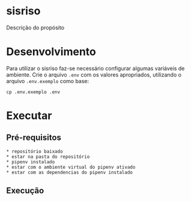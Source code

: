 # sisriso

Descrição do propósito

# Desenvolvimento


Para utilizar o sisriso faz-se necessário configurar algumas variáveis de ambiente. Crie o arquivo `.env` com os valores apropriados, utilizando o arquivo `.env.exemplo` como base:

    cp .env.exemplo .env
    

# Executar

## Pré-requisitos
    * repositório baixado
    * estar na pasta do repositório
    * pipenv instalado
    * estar com o ambiente virtual do pipenv ativado
    * estar com as dependencias do pipenv instalado
    
## Execução




